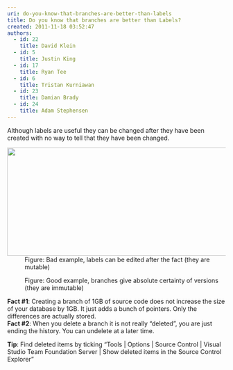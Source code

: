 ```yaml
---
uri: do-you-know-that-branches-are-better-than-labels
title: Do you know that branches are better than Labels?
created: 2011-11-18 03:52:47
authors:
  - id: 22
    title: David Klein
  - id: 5
    title: Justin King
  - id: 17
    title: Ryan Tee
  - id: 6
    title: Tristan Kurniawan
  - id: 23
    title: Damian Brady
  - id: 24
    title: Adam Stephensen
---
```





<span class='intro'> <p>Although labels are useful they can be changed after they have been created with no way to tell that they have been changed. </p> </span>

<dl class="image"><dt><img width="603" height="249" border="0" src="/PublishingImages/TFSLabel.png" alt="" style="width&#58;603px;height&#58;249px;" /></dt>
<dd>Figure&#58; Bad example, labels can be edited after the fact (they are mutable)</dd></dl>
<dl class="image"><dt><img border="0" src="/PublishingImages/tfslabe2.jpg" alt="" /></dt>
<dd>Figure&#58; Good example, branches give absolute certainty of versions (they are immutable)</dd></dl>
<p><b>Fact #1</b>&#58; Creating a branch of 1GB of source code does not increase the size of your database by 1GB. It just adds a bunch of pointers. Only the differences are actually stored. <br><b>Fact #2</b>&#58; When you delete a branch it is not really “deleted”, you are just ending the history. You can undelete at a later time. </p>
<p><b>Tip</b>&#58; Find deleted items by ticking “Tools | Options | Source Control | Visual Studio Team Foundation Server | Show deleted items in the Source Control Explorer”</p>


